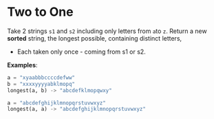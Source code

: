 # Two to One

Take 2 strings `s1` and `s2` including only letters from `a`to `z`. Return a new **sorted** string, the longest possible, containing distinct letters,

- Each taken only once - coming from s1 or s2.

**Examples**:

```python
a = "xyaabbbccccdefww"
b = "xxxxyyyyabklmopq"
longest(a, b) -> "abcdefklmopqwxy"

a = "abcdefghijklmnopqrstuvwxyz"
longest(a, a) -> "abcdefghijklmnopqrstuvwxyz"
```

